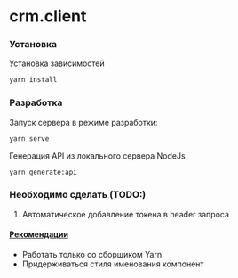 # crm.client

### Установка

Установка зависимостей

```sh
yarn install
```

### Разработка

Запуск сервера в режиме разработки:

```sh
yarn serve
```

Генерация API из локального сервера NodeJs

```sh
yarn generate:api
```

### Необходимо сделать (TODO:)

1. Автоматическое добавление токена в header запроса

#### [Рекомендации](https://ru.vuejs.org/v2/style-guide/index.html)

- Работать только со сборщиком Yarn
- Придерживаться стиля именования компонент
